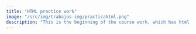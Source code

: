 ```yaml
---
title: "HTML practice work"
image: "/src/img/trabajos-img/practicahtml.png"
description: "This is the beginning of the course work, which has html, css, JavaScript and PHP. In this work we had to do different tasks to manage the server environment and client environment."
---
```

